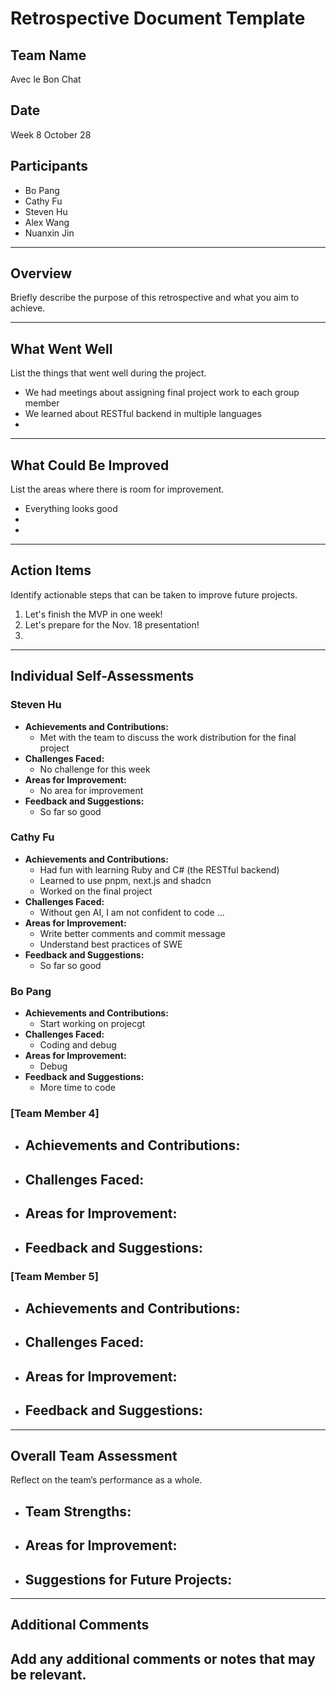 # Retrospective Document Template

## Team Name
Avec le Bon Chat

## Date
Week 8 October 28

## Participants
- Bo Pang
- Cathy Fu
- Steven Hu
- Alex Wang
- Nuanxin Jin

---

## Overview
Briefly describe the purpose of this retrospective and what you aim to achieve.

---

## What Went Well
List the things that went well during the project.
- We had meetings about assigning final project work to each group member
- We learned about RESTful backend in multiple languages
-

---

## What Could Be Improved
List the areas where there is room for improvement.
- Everything looks good
-
-

---

## Action Items
Identify actionable steps that can be taken to improve future projects.
1. Let's finish the MVP in one week!
2. Let's prepare for the Nov. 18 presentation!
3.

---

## Individual Self-Assessments
### Steven Hu
- **Achievements and Contributions:**
  - Met with the team to discuss the work distribution for the final project
- **Challenges Faced:**
  - No challenge for this week
- **Areas for Improvement:**
  - No area for improvement
- **Feedback and Suggestions:**
  - So far so good

### Cathy Fu
- **Achievements and Contributions:**
  - Had fun with learning Ruby and C# (the RESTful backend)
  - Learned to use pnpm, next.js and shadcn
  - Worked on the final project
- **Challenges Faced:**
  - Without gen AI, I am not confident to code ...
- **Areas for Improvement:**
  - Write better comments and commit message
  - Understand best practices of SWE
- **Feedback and Suggestions:**
  - So far so good

### Bo Pang
- **Achievements and Contributions:**
  - Start working on projecgt 
- **Challenges Faced:**
  - Coding and debug 
- **Areas for Improvement:**
  - Debug 
- **Feedback and Suggestions:**
  - More time to code 

### [Team Member 4]
- **Achievements and Contributions:**
  -
- **Challenges Faced:**
  -
- **Areas for Improvement:**
  -
- **Feedback and Suggestions:**
  -

### [Team Member 5]
- **Achievements and Contributions:**
  -
- **Challenges Faced:**
  -
- **Areas for Improvement:**
  -
- **Feedback and Suggestions:**
  -

---

## Overall Team Assessment
Reflect on the team’s performance as a whole.
- **Team Strengths:**
  -
- **Areas for Improvement:**
  -
- **Suggestions for Future Projects:**
  -

---

## Additional Comments
Add any additional comments or notes that may be relevant.
-

